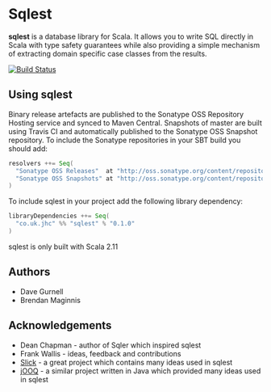 # Sqlest

**sqlest** is a database library for Scala. It allows you to write SQL directly in Scala with type safety guarantees while also providing a simple mechanism of extracting domain specific case classes from the results. 

[![Build Status](https://travis-ci.org/jhc-systems/sqlest.svg?branch=master)](https://travis-ci.org/jhc-systems/sqlest)

## Using sqlest
Binary release artefacts are published to the Sonatype OSS Repository Hosting service and synced to Maven Central. Snapshots of master are built using Travis CI and automatically published to the Sonatype OSS Snapshot repository. To include the Sonatype repositories in your SBT build you should add:

```scala
resolvers ++= Seq(
  "Sonatype OSS Releases"  at "http://oss.sonatype.org/content/repositories/releases/",
  "Sonatype OSS Snapshots" at "http://oss.sonatype.org/content/repositories/snapshots/"
)
```

To include sqlest in your project add the following library dependency:

```scala
libraryDependencies ++= Seq(
  "co.uk.jhc" %% "sqlest" % "0.1.0"
)
```

sqlest is only built with Scala 2.11

## Authors
- Dave Gurnell
- Brendan Maginnis

## Acknowledgements
- Dean Chapman - author of Sqler which inspired sqlest
- Frank Wallis - ideas, feedback and contributions
- [Slick](https://github.com/slick/slick) - a great project which contains many ideas used in sqlest
- [jOOQ](https://github.com/jOOQ/jOOQ) - a similar project written in Java which provided many ideas used in sqlest
